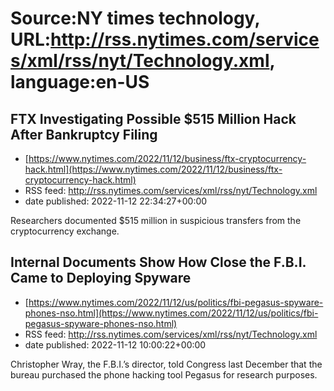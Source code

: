 # Source:NY times technology, URL:http://rss.nytimes.com/services/xml/rss/nyt/Technology.xml, language:en-US

## FTX Investigating Possible $515 Million Hack After Bankruptcy Filing
 - [https://www.nytimes.com/2022/11/12/business/ftx-cryptocurrency-hack.html](https://www.nytimes.com/2022/11/12/business/ftx-cryptocurrency-hack.html)
 - RSS feed: http://rss.nytimes.com/services/xml/rss/nyt/Technology.xml
 - date published: 2022-11-12 22:34:27+00:00

Researchers documented $515 million in suspicious transfers from the cryptocurrency exchange.

## Internal Documents Show How Close the F.B.I. Came to Deploying Spyware
 - [https://www.nytimes.com/2022/11/12/us/politics/fbi-pegasus-spyware-phones-nso.html](https://www.nytimes.com/2022/11/12/us/politics/fbi-pegasus-spyware-phones-nso.html)
 - RSS feed: http://rss.nytimes.com/services/xml/rss/nyt/Technology.xml
 - date published: 2022-11-12 10:00:22+00:00

Christopher Wray, the F.B.I.’s director, told Congress last December that the bureau purchased the phone hacking tool Pegasus for research purposes.

